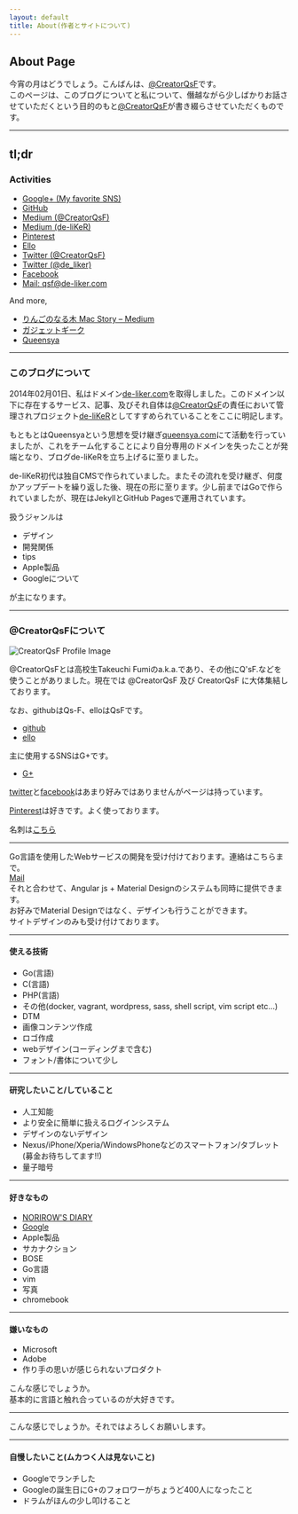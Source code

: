 ```yaml
---
layout: default
title: About(作者とサイトについて)
---
```


## About Page

今宵の月はどうでしょう。こんばんは、[@CreatorQsF](https://de-liker.com/about.html)です。  
このページは、このブログについてと私について、僭越ながら少しばかりお話させていただくという目的のもと[@CreatorQsF](http://f.9en.co/?move=mainSns)が書き綴らさせていただくものです。

---

## tl;dr

### Activities

- [Google+ (My favorite SNS)](https://plus.google.com/+FumiTakeuchiQ)
- [GitHub](https://github.com/Qs-F)
- [Medium (@CreatorQsF)](https://medium.com/@CreatorQsF)
- [Medium (de-liKeR)](https://medium.com/de-liker)
- [Pinterest](https://jp.pinterest.com/CreatorQsF/)
- [Ello](https://ello.co/qsf)
- [Twitter (@CreatorQsF)](https://twitter.com/CreatorQsF)
- [Twitter (@de\_liker)](https://twitter.com/de_liker)
- [Facebook](https://www.facebook.com/CreatorQsF)
- [Mail: qsf@de-liker.com](mailto:qsf@de-like.com)

And more,

- [りんごのなる木 Mac Story – Medium](https://medium.com/apple-tree-mac-story)
- [ガジェットギーク](https://ggeek.me/archives/author/qsf)
- [Queensya](http://queensya.com/)

---

### このブログについて

2014年02月01日、私はドメイン[de-liker.com](https://de-liker.com)を取得しました。このドメイン以下に存在するサービス、記事、及びそれ自体は[@CreatorQsF](http://f.9en.co/?move=mainSns)の責任において管理されプロジェクト[de-liKeR](https://de-liker.com)としてすすめられていることをここに明記します。

もともとはQueensyaという思想を受け継ぎ[queensya.com](http://queensya.com)にて活動を行っていましたが、これをチーム化することにより自分専用のドメインを失ったことが発端となり、ブログde-liKeRを立ち上げるに至りました。  

de-liKeR初代は独自CMSで作られていました。またその流れを受け継ぎ、何度かアップデートを繰り返した後、現在の形に至ります。少し前まではGoで作られていましたが、現在はJekyllとGitHub Pagesで運用されています。

扱うジャンルは

- デザイン
- 開発関係
- tips
- Apple製品
- Googleについて

が主になります。

---

### @CreatorQsFについて

![CreatorQsF Profile Image](https://s-media-cache-ak0.pinimg.com/originals/f7/a0/26/f7a0263467a9e103d02e59ff857f6e4a.jpg)

@CreatorQsFとは高校生Takeuchi Fumiのa.k.a.であり、その他にQ'sF.などを使うことがありました。現在では @CreatorQsF 及び CreatorQsF に大体集結しております。

なお、githubはQs-F、elloはQsFです。

- [github](https://github.com/Qs-F)
- [ello](https://ello.co/QsF)

主に使用するSNSはG+です。

- [G+](https://google.com/+FumiTakeuchiQ)

[twitter](https://twitter.com/CreatorQsF)と[facebook](https://facebook.com/CreatorQsF)はあまり好みではありませんがページは持っています。

[Pinterest](https://www.pinterest.com/CreatorQsF/)は好きです。よく使っております。

名刺は[こちら](http://f.9en.co/v2)

---

Go言語を使用したWebサービスの開発を受け付けております。連絡はこちらまで。  
[Mail](mailto:qsf@de-liker.com)  
それと合わせて、Angular js + Material Designのシステムも同時に提供できます。  
お好みでMaterial Designではなく、デザインも行うことができます。  
サイトデザインのみも受け付けております。

---

#### 使える技術

- Go(言語)
- C(言語)
- PHP(言語)
- その他(docker, vagrant, wordpress, sass, shell script, vim script etc…)
- DTM
- 画像コンテンツ作成
- ロゴ作成
- webデザイン(コーディングまで含む)
- フォント/書体について少し

---

#### 研究したいこと/していること

- 人工知能
- より安全に簡単に扱えるログインシステム
- デザインのないデザイン
- Nexus/iPhone/Xperia/WindowsPhoneなどのスマートフォン/タブレット(募金お待ちしてます!!)
- 量子暗号

---

#### 好きなもの

- [NORIROW'S DIARY](http://norirow.com)
- [Google](https://google.com)
- Apple製品
- サカナクション
- BOSE
- Go言語
- vim
- 写真
- chromebook

---

#### 嫌いなもの

- Microsoft
- Adobe
- 作り手の思いが感じられないプロダクト

こんな感じでしょうか。  
基本的に言語と触れ合っているのが大好きです。

---

こんな感じでしょうか。それではよろしくお願いします。

---

#### 自慢したいこと(ムカつく人は見ないこと)

- Googleでランチした
- Googleの誕生日にG+のフォロワーがちょうど400人になったこと
- ドラムがほんの少し叩けること
